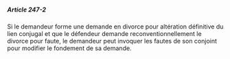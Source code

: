 ##### Article 247-2

Si le demandeur forme une demande en divorce pour altération définitive du lien conjugal et que le défendeur demande reconventionnellement le divorce pour faute, le demandeur peut invoquer les fautes de son conjoint pour modifier le fondement de sa demande.

